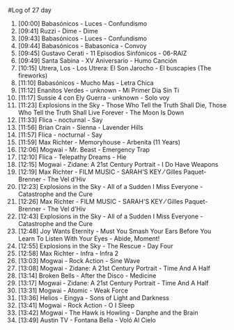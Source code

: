 #Log of 27 day

1. [00:00] Babasónicos - Luces - Confundismo
1. [09:41] Ruzzi - Dime - Dime
1. [09:43] Babasónicos - Luces - Confundismo
1. [09:44] Babasónicos - Babasonica - Convoy
1. [09:45] Gustavo Cerati - 11 Episodios Sinfónicos - 06-RAIZ
1. [09:49] Santa Sabina - XV Aniversario - Humo Canción
1. [10:15] Utrera, Los - Los Utrera: El Son Jarocho - El buscapies (The fireworks)
1. [11:10] Babasónicos - Mucho Mas - Letra Chica
1. [11:12] Enanitos Verdes - unknown - Mi Primer Dia Sin Ti
1. [11:17] Sussie 4 con Ely Guerra - unknown - Solo voy
1. [11:23] Explosions in the Sky - Those Who Tell the Truth Shall Die, Those Who Tell the Truth Shall Live Forever - The Moon Is Down
1. [11:33] Flica - nocturnal - Say
1. [11:56] Brian Crain - Sienna - Lavender Hills
1. [11:57] Flica - nocturnal - Say
1. [11:59] Max Richter - Memoryhouse - Arbenita (11 Years)
1. [12:06] Mogwai - Mr. Beast - Emergency Trap
1. [12:10] Flica - Telepathy Dreams - Hie
1. [12:15] Mogwai - Zidane: A 21st Century Portrait - I Do Have Weapons
1. [12:19] Max Richter - FILM MUSIC - SARAH'S KEY ⁄ Gilles Paquet-Brenner - The Vel d'Hiv
1. [12:23] Explosions in the Sky - All of a Sudden I Miss Everyone - Catastrophe and the Cure
1. [12:26] Max Richter - FILM MUSIC - SARAH'S KEY ⁄ Gilles Paquet-Brenner - The Vel d'Hiv
1. [12:43] Explosions in the Sky - All of a Sudden I Miss Everyone - Catastrophe and the Cure
1. [12:48] Joy Wants Eternity - Must You Smash Your Ears Before You Learn To Listen With Your Eyes - Abide, Moment!
1. [12:55] Explosions in the Sky - The Rescue - Day Four
1. [12:58] Max Richter - Infra - Infra 2
1. [13:03] Mogwai - Rock Action - Sine Wave
1. [13:08] Mogwai - Zidane: A 21st Century Portrait - Time And A Half
1. [13:14] Broken Bells - After the Disco - Medicine
1. [13:17] Mogwai - Zidane: A 21st Century Portrait - Time And A Half
1. [13:31] Mogwai - Atomic - Weak Force
1. [13:36] Helios - Eingya - Sons of Light and Darkness
1. [13:41] Mogwai - Rock Action - O I Sleep
1. [13:42] Mogwai - The Hawk is Howling - Danphe and the Brain
1. [13:49] Austin TV - Fontana Bella - Voló Al Cielo
